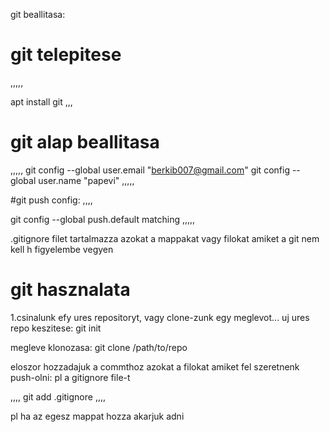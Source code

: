 

git beallitasa:
# git telepitese
,,,,,

apt install git
,,,

# git alap beallitasa
,,,,,
git config --global user.email "berkib007@gmail.com"
git config --global user.name "papevi"
,,,,,

#git push config:
,,,,

git config --global push.default matching
,,,,,

.gitignore filet tartalmazza azokat a mappakat vagy filokat amiket a git nem kell h figyelembe vegyen

# git hasznalata
1.csinalunk efy ures repositoryt, vagy clone-zunk egy meglevot...
uj ures repo keszitese:
git init

megleve klonozasa:
git clone /path/to/repo

eloszor hozzadajuk a commthoz azokat a filokat amiket fel szeretnenk push-olni:
pl a gitignore file-t

,,,,
  git add .gitignore
,,,,

pl ha az egesz mappat hozza akarjuk adni
